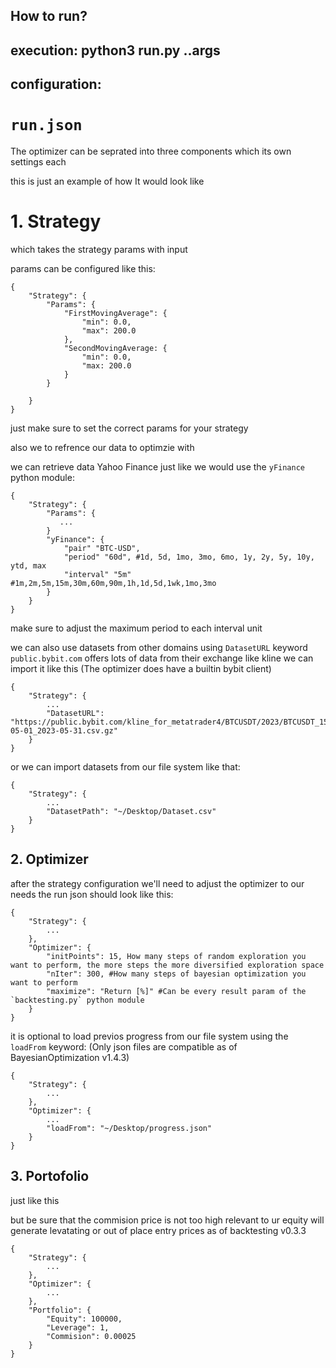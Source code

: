 ## How to run?

## execution: python3 run.py ..args
## configuration:

# `run.json`

The optimizer can be seprated into three components which its own settings each

this is just an example of how It would look like

# 1. Strategy

which takes the strategy params with input

params can be configured like this:
```
{
    "Strategy": {
        "Params": {
            "FirstMovingAverage": {
                "min": 0.0,
                "max": 200.0
            },
            "SecondMovingAverage: {
                "min": 0.0,
                "max: 200.0
            }
        }
        
    }
}
```
just make sure to set the correct params for your strategy

also we to refrence our data to optimzie with

we can retrieve data Yahoo Finance just like we would use the `yFinance` python module:
```
{
    "Strategy": {
        "Params": {
           ...
        }
        "yFinance": {
            "pair" "BTC-USD",
            "period" "60d", #1d, 5d, 1mo, 3mo, 6mo, 1y, 2y, 5y, 10y, ytd, max
            "interval" "5m" #1m,2m,5m,15m,30m,60m,90m,1h,1d,5d,1wk,1mo,3mo
        }
    }
}
```
make sure to adjust the maximum period to each interval unit

we can also use datasets from other domains using `DatasetURL` keyword
`public.bybit.com` offers lots of data from their exchange like kline
we can import it like this
(The optimizer does have a builtin bybit client)
```
{
    "Strategy": {
        ...
        "DatasetURL": "https://public.bybit.com/kline_for_metatrader4/BTCUSDT/2023/BTCUSDT_15_2023-05-01_2023-05-31.csv.gz"
    }
}
```

or we can import datasets from our file system like that:
```
{
    "Strategy": {
        ...
        "DatasetPath": "~/Desktop/Dataset.csv"
    }
}
```

## 2. Optimizer

after the strategy configuration we'll need to adjust the optimizer to our needs
the run json should look like this:
```
{
    "Strategy": {
        ...
    },
    "Optimizer": {
        "initPoints": 15, How many steps of random exploration you want to perform, the more steps the more diversified exploration space
        "nIter": 300, #How many steps of bayesian optimization you want to perform
        "maximize": "Return [%]" #Can be every result param of the `backtesting.py` python module
    }
}
```

it is optional to load previos progress from our file system using the `loadFrom` keyword:
(Only json files are compatible as of BayesianOptimization v1.4.3)
```
{
    "Strategy": {
        ...
    },
    "Optimizer": {
        ...
        "loadFrom": "~/Desktop/progress.json"
    }
}
```

## 3. Portofolio

just like this

but be sure that the commision price is not too high relevant to ur equity
will generate levatating or out of place entry prices
as of backtesting v0.3.3
```
{
    "Strategy": {
        ...
    },
    "Optimizer": {
        ...
    },
    "Portfolio": {
        "Equity": 100000,
        "Leverage": 1,
        "Commision": 0.00025
    }
}
```